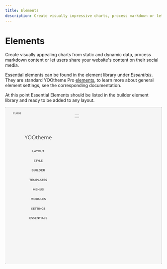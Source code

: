 ```yaml
---
title: Elements
description: Create visually impressive charts, process markdown or let users share on social media
---
```


# Elements

Create visually appealing charts from static and dynamic data, process markdown content or let users share your website's content on their social media.

Essential elements can be found in the element library under _Essentials_. They are standard YOOtheme Pro [elements](https://yootheme.com/support/yootheme-pro/joomla/elements), to learn more about general element settings, see the corresponding documentation.

<!--@include: ../_partials/enable-addon.md-->

At this point Essential Elements should be listed in the builder element library and ready to be added to any layout.

![Add Element](./assets/add-element.gif)
